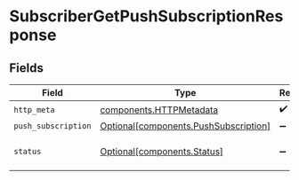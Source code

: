 # SubscriberGetPushSubscriptionResponse


## Fields

| Field                                                                                | Type                                                                                 | Required                                                                             | Description                                                                          |
| ------------------------------------------------------------------------------------ | ------------------------------------------------------------------------------------ | ------------------------------------------------------------------------------------ | ------------------------------------------------------------------------------------ |
| `http_meta`                                                                          | [components.HTTPMetadata](../../models/components/httpmetadata.md)                   | :heavy_check_mark:                                                                   | N/A                                                                                  |
| `push_subscription`                                                                  | [Optional[components.PushSubscription]](../../models/components/pushsubscription.md) | :heavy_minus_sign:                                                                   | OK                                                                                   |
| `status`                                                                             | [Optional[components.Status]](../../models/components/status.md)                     | :heavy_minus_sign:                                                                   | INVALID_ARGUMENT: The request was not well formed.                                   |
